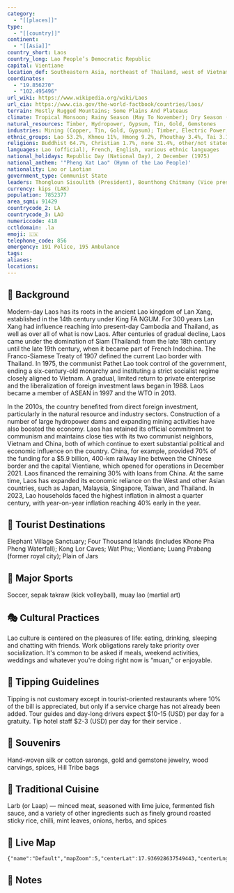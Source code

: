 ```yaml
---
category:
  - "[[places]]"
type:
  - "[[country]]"
continent:
  - "[[Asia]]"
country_short: Laos
country_long: Lao People’s Democratic Republic
capital: Vientiane
location_def: Southeastern Asia, northeast of Thailand, west of Vietnam
coordinates:
  - "19.856270"
  - "102.495496"
url_wiki: https://www.wikipedia.org/wiki/Laos
url_cia: https://www.cia.gov/the-world-factbook/countries/laos/
terrain: Mostly Rugged Mountains; Some Plains And Plateaus
climate: Tropical Monsoon; Rainy Season (May To November); Dry Season (December To April)
natural_resources: Timber, Hydropower, Gypsum, Tin, Gold, Gemstones
industries: Mining (Copper, Tin, Gold, Gypsum); Timber, Electric Power, Agricultural Processing, Rubber, Construction, Garments, Cement, Tourism
ethnic_groups: Lao 53.2%, Khmou 11%, Hmong 9.2%, Phouthay 3.4%, Tai 3.1%, Makong 2.5%, Katong 2.2%, Lue 2%, Akha 1.8%, other 11.6% (2015 est.)
religions: Buddhist 64.7%, Christian 1.7%, none 31.4%, other/not stated 2.1% (2015 est.)
languages: Lao (official), French, English, various ethnic languages
national_holidays: Republic Day (National Day), 2 December (1975)
national_anthem: '"Pheng Xat Lao" (Hymn of the Lao People)'
nationality: Lao or Laotian
government_type: Communist State
leaders: Thongloun Sisoulith (President), Bounthong Chitmany (Vice president), Sonexay Siphandone (Prime minister)
currency: kips (LAK)
population: 7852377
area_sqmi: 91429
countrycode_2: LA
countrycode_3: LAO
numericcode: 418
cctldomain: .la
emoji: 🇱🇦
telephone_code: 856
emergency: 191 Police, 195 Ambulance
tags: 
aliases: 
locations:
---
```

## 🌱 Background
Modern-day Laos has its roots in the ancient Lao kingdom of Lan Xang, established in the 14th century under King FA NGUM. For 300 years Lan Xang had influence reaching into present-day Cambodia and Thailand, as well as over all of what is now Laos. After centuries of gradual decline, Laos came under the domination of Siam (Thailand) from the late 18th century until the late 19th century, when it became part of French Indochina. The Franco-Siamese Treaty of 1907 defined the current Lao border with Thailand. In 1975, the communist Pathet Lao took control of the government, ending a six-century-old monarchy and instituting a strict socialist regime closely aligned to Vietnam. A gradual, limited return to private enterprise and the liberalization of foreign investment laws began in 1988. Laos became a member of ASEAN in 1997 and the WTO in 2013.

In the 2010s, the country benefited from direct foreign investment, particularly in the natural resource and industry sectors. Construction of a number of large hydropower dams and expanding mining activities have also boosted the economy. Laos has retained its official commitment to communism and maintains close ties with its two communist neighbors, Vietnam and China, both of which continue to exert substantial political and economic influence on the country. China, for example, provided 70% of the funding for a $5.9 billion, 400-km railway line between the Chinese border and the capital Vientiane, which opened for operations in December 2021. Laos financed the remaining 30% with loans from China. At the same time, Laos has expanded its economic reliance on the West and other Asian countries, such as Japan, Malaysia, Singapore, Taiwan, and Thailand. In 2023, Lao households faced the highest inflation in almost a quarter century, with year-on-year inflation reaching 40% early in the year.

## 📌 Tourist Destinations
Elephant Village Sanctuary; Four Thousand Islands (includes Khone Pha Pheng Waterfall); Kong Lor Caves; Wat Phu;; Vientiane; Luang Prabang (former royal city); Plain of Jars

## 🥇 Major Sports
Soccer, sepak takraw (kick volleyball), muay lao (martial art)

## 🎭 Cultural Practices
Lao culture is centered on the pleasures of life: eating, drinking, sleeping and chatting with friends. Work obligations rarely take priority over socialization. It's common to be asked if meals, weekend activities, weddings and whatever you're doing right now is “muan,” or enjoyable.

## 🫰 Tipping Guidelines
Tipping is not customary except in tourist-oriented restaurants where 10% of the bill is appreciated, but only if a service charge has not already been added. Tour guides and day-long drivers expect $10-15 (USD) per day for a gratuity. Tip hotel staff $2-3 (USD) per day for their service .

## 🎁 Souvenirs
Hand-woven silk or cotton sarongs, gold and gemstone jewelry, wood carvings, spices, Hill Tribe bags

## 🍲 Traditional Cuisine
Larb (or Laap) — minced meat, seasoned with lime juice, fermented fish sauce, and a variety of other ingredients such as finely ground roasted sticky rice, chilli, mint leaves, onions, herbs, and spices

## 📡 Live Map
```mapview
{"name":"Default","mapZoom":5,"centerLat":17.936928637549443,"centerLng":104.26025390625001,"query":"","chosenMapSource":0}
```

## 📒 Notes

